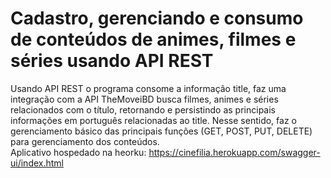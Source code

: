 # Cadastro, gerenciando e consumo de conteúdos de animes, filmes e séries usando API REST
Usando API REST o programa consome a informação title, faz uma integração com a API TheMoveiBD busca filmes, animes e séries relacionados com o título, retornando e persistindo as principais informações em português relacionadas ao title. Nesse sentido, faz o gerenciamento básico das principais funções (GET, POST, PUT, DELETE) para gerenciamento dos conteúdos.<br/>
Aplicativo hospedado na heorku: https://cinefilia.herokuapp.com/swagger-ui/index.html